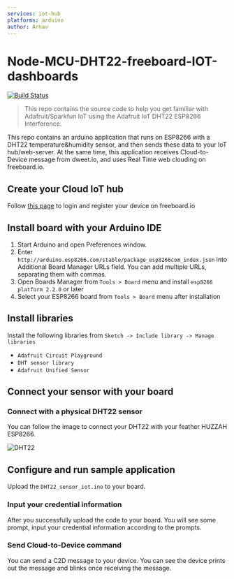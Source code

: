 ```yaml
---
services: iot-hub
platforms: arduino
author: Arnav
---
```


# Node-MCU-DHT22-freeboard-IOT-dashboards
[![Build Status](https://learn.adafruit.com/tmp36-temperature-sensor/using-a-temp-sensor)](https://freeboard.io/)

> This repo contains the source code to help you get familiar with Adafruit/Sparkfun IoT using the Adafruit IoT DHT22 ESP8266 Interference.

This repo contains an arduino application that runs on ESP8266 with a DHT22 temperature&humidity sensor, and then sends these data to your IoT hub/web-server. At the same time, this application receives Cloud-to-Device message from dweet.io, and uses Real Time web clouding on freeboard.io.

## Create your Cloud IoT hub
Follow [this page](https://freeboard.io/login) to login and register your device on freeboard.io

## Install board with your Arduino IDE
1. Start Arduino and open Preferences window.
2. Enter `http://arduino.esp8266.com/stable/package_esp8266com_index.json` into Additional Board Manager URLs field. You can add multiple URLs, separating them with commas.
3. Open Boards Manager from `Tools > Board` menu and install `esp8266 platform 2.2.0` or later
4. Select your ESP8266 board from `Tools > Board` menu after installation

## Install libraries
Install the following libraries from `Sketch -> Include library -> Manage libraries`

* `Adafruit Circuit Playground`
* `DHT sensor library`
* `Adafruit Unified Sensor`

## Connect your sensor with your board
### Connect with a physical DHT22 sensor
You can follow the image to connect your DHT22 with your feather HUZZAH ESP8266.

![DHT22](https://docs.microsoft.com/en-us/azure/iot-hub/media/iot-hub-arduino-huzzah-esp8266-get-started/15_connections_on_breadboard.png)


## Configure and run sample application
Upload the `DHT22_sensor_iot.ino` to your board.

### Input your credential information
After you successfully upload the code to your board. You will see some prompt, input your credential information according to the prompts.

### Send Cloud-to-Device command
You can send a C2D message to your device. You can see the device prints out the message and blinks once receiving the message.
